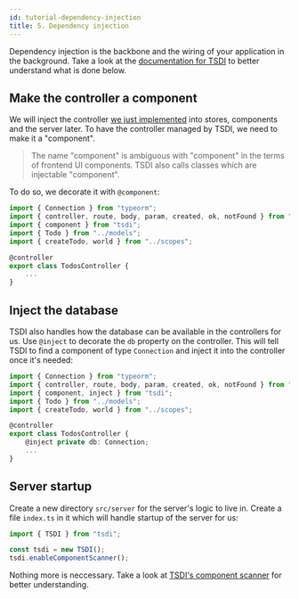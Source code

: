 ```yaml
---
id: tutorial-dependency-injection
title: 5. Dependency injection
---
```


Dependency injection is the backbone and the wiring of your application in the background.
Take a look at the [documentation for TSDI](https://tsdi.js.org/) to better understand what is done below.

## Make the controller a component

We will inject the controller [we just implemented](tutorial-controller-logic) into stores, components and the server later.
To have the controller managed by TSDI, we need to make it a "component".

> The name "component" is ambiguous with "component" in the terms of frontend UI components.
> TSDI also calls classes which are injectable "component".

To do so, we decorate it with `@component`:

```typescript
import { Connection } from "typeorm";
import { controller, route, body, param, created, ok, notFound } from "hyrest";
import { component } from "tsdi";
import { Todo } from "../models";
import { createTodo, world } from "../scopes";

@controller
export class TodosController {
    ...
}
```

## Inject the database

TSDI also handles how the database can be available in the controllers for us. Use `@inject` to decorate the `db` property on the controller.
This will tell TSDI to find a component of type `Connection` and inject it into the controller once it's needed:

```typescript
import { Connection } from "typeorm";
import { controller, route, body, param, created, ok, notFound } from "hyrest";
import { component, inject } from "tsdi";
import { Todo } from "../models";
import { createTodo, world } from "../scopes";

@controller
export class TodosController {
    @inject private db: Connection;
    ...
}
```

## Server startup

Create a new directory `src/server` for the server's logic to live in.
Create a file `index.ts` in it which will handle startup of the server for us:

```typescript
import { TSDI } from "tsdi";

const tsdi = new TSDI();
tsdi.enableComponentScanner();
```

Nothing more is neccessary. Take a look at [TSDI's component scanner](https://tsdi.js.org/docs/en/features.html#component-scanner) for better understanding.
